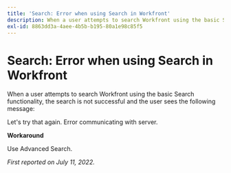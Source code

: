 ```yaml
---
title: 'Search: Error when using Search in Workfront'
description: When a user attempts to search Workfront using the basic Search functionality, the search is not successful and the user sees an error message.
exl-id: 8863dd3a-4aee-4b5b-b195-80a1e98c85f5
---
```

# Search: Error when using Search in Workfront

When a user attempts to search Workfront using the basic Search functionality, the search is not successful and the user sees the following message:

Let's try that again.
Error communicating with server.

**Workaround**

Use Advanced Search.

_First reported on July 11, 2022._
